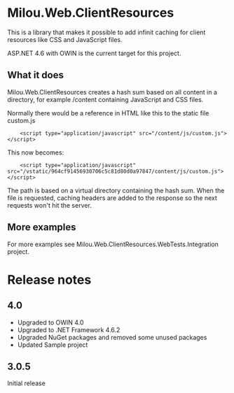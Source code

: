 # Milou.Web.ClientResources

This is a library that makes it possible to add infinit caching for client resources like CSS and JavaScript files.

ASP.NET 4.6 with OWIN is the current target for this project.

## What it does

Milou.Web.ClientResources creates a hash sum based on all content in a directory, for example /content containing JavaScript and CSS files.

Normally there would be a reference in HTML like this to the static file custom.js

		<script type="application/javascript" src="/content/js/custom.js"></script>

This now becomes:

		<script type="application/javascript" src="/vstatic/964cf91456930706c5c81d80d0a97847/content/js/custom.js"></script>

The path is based on a virtual directory containing the hash sum. When the file is requested, caching headers are added to the response so the next requests won't hit the server.

## More examples

For more examples see Milou.Web.ClientResources.WebTests.Integration project.

# Release notes

## 4.0

* Upgraded to OWIN 4.0
* Upgraded to .NET Framework 4.6.2
* Upgraded NuGet packages and removed some unused packages
* Updated Sample project

## 3.0.5

Initial release